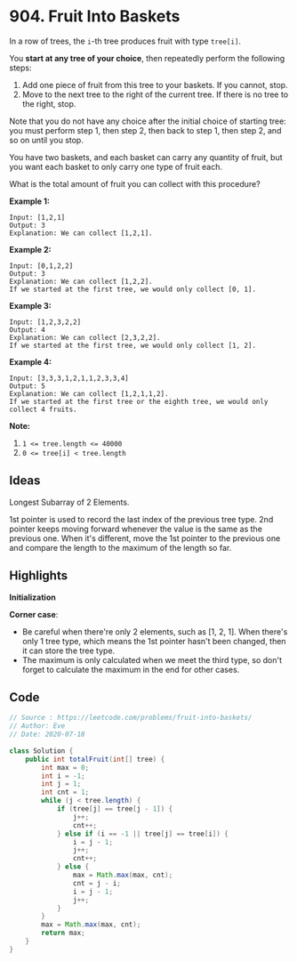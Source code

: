 # 904. Fruit Into Baskets

In a row of trees, the `i`-th tree produces fruit with type `tree[i]`.

You **start at any tree of your choice**, then repeatedly perform the following steps:

1. Add one piece of fruit from this tree to your baskets. If you cannot, stop.
2. Move to the next tree to the right of the current tree. If there is no tree to the right, stop.

Note that you do not have any choice after the initial choice of starting tree: you must perform step 1, then step 2, then back to step 1, then step 2, and so on until you stop.

You have two baskets, and each basket can carry any quantity of fruit, but you want each basket to only carry one type of fruit each.

What is the total amount of fruit you can collect with this procedure?

**Example 1:**

```
Input: [1,2,1]
Output: 3
Explanation: We can collect [1,2,1].
```

**Example 2:**

```
Input: [0,1,2,2]
Output: 3
Explanation: We can collect [1,2,2].
If we started at the first tree, we would only collect [0, 1].
```

**Example 3:**

```
Input: [1,2,3,2,2]
Output: 4
Explanation: We can collect [2,3,2,2].
If we started at the first tree, we would only collect [1, 2].
```

**Example 4:**

```
Input: [3,3,3,1,2,1,1,2,3,3,4]
Output: 5
Explanation: We can collect [1,2,1,1,2].
If we started at the first tree or the eighth tree, we would only collect 4 fruits.
```

 

**Note:**

1. `1 <= tree.length <= 40000`
2. `0 <= tree[i] < tree.length`

## Ideas

Longest Subarray of 2 Elements.

1st pointer is used to record the last index of the previous tree type. 2nd pointer keeps moving forward whenever the value is the same as the previous one. When it's different, move the 1st pointer to the previous one and compare the length to the maximum of the length so far.

## Highlights

**Initialization**

**Corner case**: 

* Be careful when there're only 2 elements, such as [1, 2, 1]. When there's only 1 tree type, which means the 1st pointer hasn't been changed, then it can store the tree type. 
* The maximum is only calculated when we meet the third type, so don't forget to calculate the maximum in the end for other cases.

## Code

```java
// Source : https://leetcode.com/problems/fruit-into-baskets/
// Author: Eve
// Date: 2020-07-18
    
class Solution {
    public int totalFruit(int[] tree) {
        int max = 0;
        int i = -1;
        int j = 1;
        int cnt = 1;
        while (j < tree.length) {
            if (tree[j] == tree[j - 1]) {
                j++;
                cnt++;
            } else if (i == -1 || tree[j] == tree[i]) {
                i = j - 1;
                j++;
                cnt++;
            } else {
                max = Math.max(max, cnt);
                cnt = j - i;
                i = j - 1;
                j++;
            }
        }
        max = Math.max(max, cnt); 
        return max;
    }
} 
```